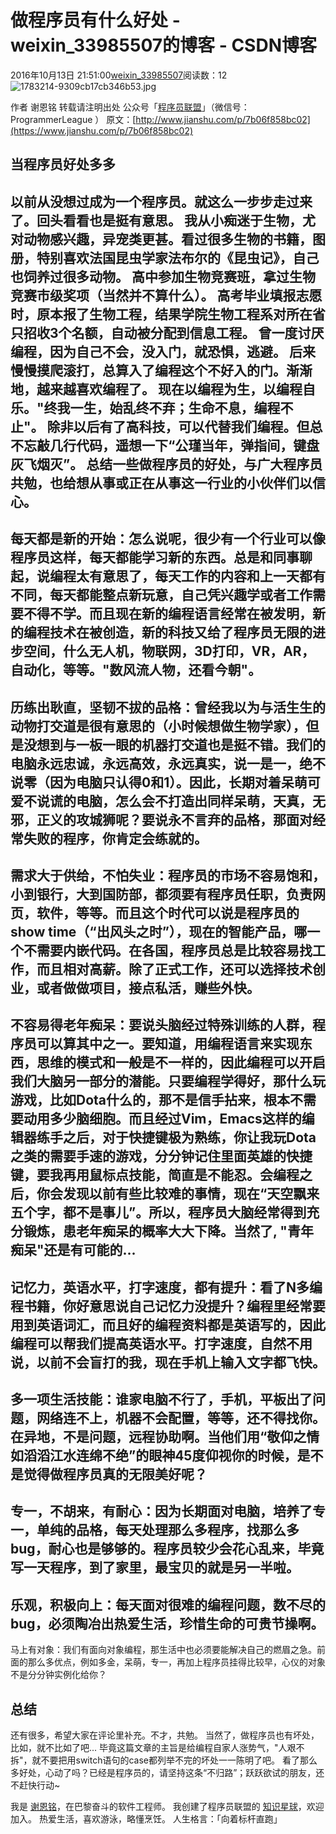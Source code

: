 # 做程序员有什么好处 - weixin_33985507的博客 - CSDN博客
2016年10月13日 21:51:00[weixin_33985507](https://me.csdn.net/weixin_33985507)阅读数：12
![1783214-9309cb17cb346b53.jpg](https://upload-images.jianshu.io/upload_images/1783214-9309cb17cb346b53.jpg)
> 
作者 谢恩铭 转载请注明出处
公众号「[程序员联盟](https://link.jianshu.com?t=https://github.com/frogoscar/ProgrammerLeague/blob/master/qrcode.jpg)」（微信号：ProgrammerLeague ）
原文：[http://www.jianshu.com/p/7b06f858bc02](https://www.jianshu.com/p/7b06f858bc02)
## 当程序员好处多多
以前从没想过成为一个程序员。就这么一步步走过来了。回头看看也是挺有意思。
我从小痴迷于生物，尤对动物感兴趣，异宠类更甚。看过很多生物的书籍，图册，特别喜欢法国昆虫学家法布尔的《昆虫记》，自己也饲养过很多动物。
高中参加生物竞赛班，拿过生物竞赛市级奖项（当然并不算什么）。
高考毕业填报志愿时，原本报了生物工程，结果学院生物工程系对所在省只招收3个名额，自动被分配到信息工程。
曾一度讨厌编程，因为自己不会，没入门，就恐惧，逃避。
后来慢慢摸爬滚打，总算入了编程这个不好入的门。渐渐地，越来越喜欢编程了。
现在以编程为生，以编程自乐。"终我一生，始乱终不弃；生命不息，编程不止"。
除非以后有了高科技，可以代替我们编程。但总不忘敲几行代码，遥想一下“公瑾当年，弹指间，键盘灰飞烟灭”。
总结一些做程序员的好处，与广大程序员共勉，也给想从事或正在从事这一行业的小伙伴们以信心。
- 
每天都是新的开始：怎么说呢，很少有一个行业可以像程序员这样，每天都能学习新的东西。总是和同事聊起，说编程太有意思了，每天工作的内容和上一天都有不同，每天都能整点新玩意，自己凭兴趣学或者工作需要不得不学。而且现在新的编程语言经常在被发明，新的编程技术在被创造，新的科技又给了程序员无限的进步空间，什么无人机，物联网，3D打印，VR，AR，自动化，等等。"数风流人物，还看今朝"。
- 
历练出耿直，坚韧不拔的品格：曾经我以为与活生生的动物打交道是很有意思的（小时候想做生物学家），但是没想到与一板一眼的机器打交道也是挺不错。我们的电脑永远忠诚，永远高效，永远真实，说一是一，绝不说零（因为电脑只认得0和1）。因此，长期对着呆萌可爱不说谎的电脑，怎么会不打造出同样呆萌，天真，无邪，正义的攻城狮呢？要说永不言弃的品格，那面对经常失败的程序，你肯定会练就的。
- 
需求大于供给，不怕失业：程序员的市场不容易饱和，小到银行，大到国防部，都须要有程序员任职，负责网页，软件，等等。而且这个时代可以说是程序员的show time（“出风头之时”），现在的智能产品，哪一个不需要内嵌代码。在各国，程序员总是比较容易找工作，而且相对高薪。除了正式工作，还可以选择技术创业，或者做做项目，接点私活，赚些外快。
- 
不容易得老年痴呆：要说头脑经过特殊训练的人群，程序员可以算其中之一。要知道，用编程语言来实现东西，思维的模式和一般是不一样的，因此编程可以开启我们大脑另一部分的潜能。只要编程学得好，那什么玩游戏，比如Dota什么的，那不是信手拈来，根本不需要动用多少脑细胞。而且经过Vim，Emacs这样的编辑器练手之后，对于快捷键极为熟练，你让我玩Dota之类的需要手速的游戏，分分钟记住里面英雄的快捷键，要我再用鼠标点技能，简直是不能忍。会编程之后，你会发现以前有些比较难的事情，现在“天空飘来五个字，都不是事儿”。所以，程序员大脑经常得到充分锻炼，患老年痴呆的概率大大下降。当然了, "青年痴呆"还是有可能的...
- 
记忆力，英语水平，打字速度，都有提升：看了N多编程书籍，你好意思说自己记忆力没提升？编程里经常要用到英语词汇，而且好的编程资料都是英语写的，因此编程可以帮我们提高英语水平。打字速度，自然不用说，以前不会盲打的我，现在手机上输入文字都飞快。
- 
多一项生活技能：谁家电脑不行了，手机，平板出了问题，网络连不上，机器不会配置，等等，还不得找你。在异地，不是问题，远程协助啊。当他们用“敬仰之情如滔滔江水连绵不绝”的眼神45度仰视你的时候，是不是觉得做程序员真的无限美好呢？
- 
专一，不胡来，有耐心：因为长期面对电脑，培养了专一，单纯的品格，每天处理那么多程序，找那么多bug，耐心也是够够的。程序员较少会花心乱来，毕竟写一天程序，到了家里，最宝贝的就是另一半啦。
- 
乐观，积极向上：每天面对很难的编程问题，数不尽的bug，必须陶冶出热爱生活，珍惜生命的可贵节操啊。
- 
马上有对象：我们有面向对象编程，那生活中也必须要能解决自己的燃眉之急。前面的那么多优点，例如多金，呆萌，专一，再加上程序员挂得比较早，心仪的对象不是分分钟实例化给你？
## 总结
还有很多，希望大家在评论里补充。不才，共勉。
当然了，做程序员也有坏处，比如，就不比如了吧...
毕竟这篇文章的主旨是给编程自家人涨势气，"人艰不拆"，就不要把用switch语句的case都列举不完的坏处一一陈明了吧。
看了那么多好处，心动了吗？已经是程序员的，请坚持这条“不归路”；跃跃欲试的朋友，还不赶快行动~
> 
我是 [谢恩铭](https://www.jianshu.com/u/44339a8a9afa)，在巴黎奋斗的软件工程师。
我创建了程序员联盟的 [知识星球](https://www.jianshu.com/p/9c3826859dd2)，欢迎加入。
热爱生活，喜欢游泳，略懂烹饪。
人生格言：「向着标杆直跑」
